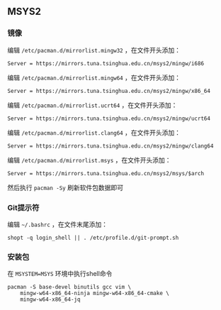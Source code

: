 ## MSYS2

### 镜像

编辑 `/etc/pacman.d/mirrorlist.mingw32` ，在文件开头添加：
```
Server = https://mirrors.tuna.tsinghua.edu.cn/msys2/mingw/i686
```

编辑 `/etc/pacman.d/mirrorlist.mingw64` ，在文件开头添加：
```
Server = https://mirrors.tuna.tsinghua.edu.cn/msys2/mingw/x86_64
```

编辑 `/etc/pacman.d/mirrorlist.ucrt64` ，在文件开头添加：
```
Server = https://mirrors.tuna.tsinghua.edu.cn/msys2/mingw/ucrt64
```

编辑 `/etc/pacman.d/mirrorlist.clang64` ，在文件开头添加：
```
Server = https://mirrors.tuna.tsinghua.edu.cn/msys2/mingw/clang64
```

编辑 `/etc/pacman.d/mirrorlist.msys` ，在文件开头添加：
```
Server = https://mirrors.tuna.tsinghua.edu.cn/msys2/msys/$arch
```

然后执行 `pacman -Sy` 刷新软件包数据即可

### Git提示符

编辑 `~/.bashrc` ，在文件末尾添加：
```shell
shopt -q login_shell || . /etc/profile.d/git-prompt.sh
```

### 安装包

在 `MSYSTEM=MSYS` 环境中执行shell命令
```shell
pacman -S base-devel binutils gcc vim \
    mingw-w64-x86_64-ninja mingw-w64-x86_64-cmake \
    mingw-w64-x86_64-jq
```